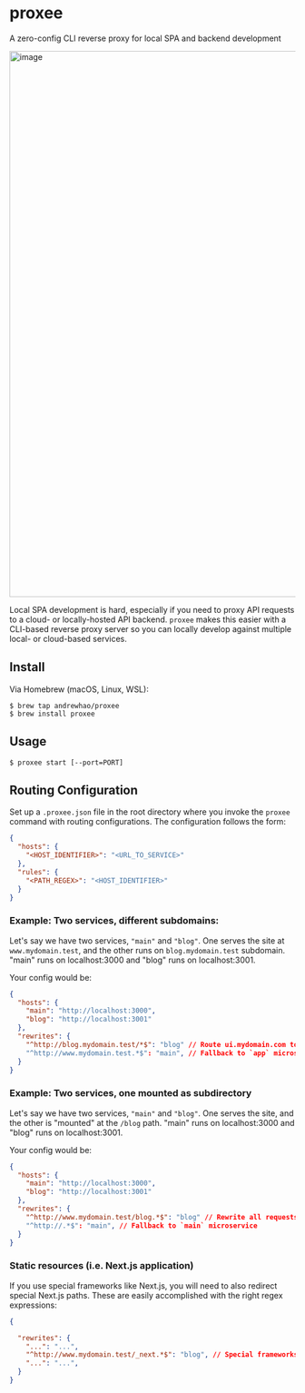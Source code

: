# proxee

A zero-config CLI reverse proxy for local SPA and backend development

<img width="962" alt="image" src="https://user-images.githubusercontent.com/222583/153681875-b6ede0b7-ab4e-464d-ab25-f5653c7e2385.png">

Local SPA development is hard, especially if you need to proxy API requests to a cloud- or locally-hosted API backend. `proxee` makes this easier with a CLI-based reverse proxy server so you can locally develop against multiple local- or cloud-based services.

## Install

Via Homebrew (macOS, Linux, WSL):

    $ brew tap andrewhao/proxee
    $ brew install proxee

## Usage

    $ proxee start [--port=PORT]

## Routing Configuration

Set up a `.proxee.json` file in the root directory where you invoke the `proxee` command with routing configurations. The configuration follows the form:

```json
{
  "hosts": {
    "<HOST_IDENTIFIER>": "<URL_TO_SERVICE>"
  },
  "rules": {
    "<PATH_REGEX>": "<HOST_IDENTIFIER>"
  }
}
```

### Example: Two services, different subdomains:

Let's say we have two services, `"main"` and `"blog"`. One serves the site at `www.mydomain.test`, and the other runs on `blog.mydomain.test` subdomain. "main" runs on localhost:3000 and "blog" runs on localhost:3001.

Your config would be:

```json
{
  "hosts": {
    "main": "http://localhost:3000",
    "blog": "http://localhost:3001"
  },
  "rewrites": {
    "^http://blog.mydomain.test/*$": "blog" // Route ui.mydomain.com to locally-running `ui` microservice
    "^http://www.mydomain.test.*$": "main", // Fallback to `app` microservice
  }
}
```

### Example: Two services, one mounted as subdirectory

Let's say we have two services, `"main"` and `"blog"`. One serves the site, and the other is "mounted" at the `/blog` path. "main" runs on localhost:3000 and "blog" runs on localhost:3001.

Your config would be:

```json
{
  "hosts": {
    "main": "http://localhost:3000",
    "blog": "http://localhost:3001"
  },
  "rewrites": {
    "^http://www.mydomain.test/blog.*$": "blog" // Rewrite all requests to the /blog directory to "blog" service
    "^http://.*$": "main", // Fallback to `main` microservice
  }
}
```

### Static resources (i.e. Next.js application)

If you use special frameworks like Next.js, you will need to also redirect special Next.js paths. These are easily accomplished with the right regex expressions:

```json
{

  "rewrites": {
    "...": "...",
    "^http://www.mydomain.test/_next.*$": "blog", // Special frameworks like Next.js also have reserved paths for fetching static data. You may want to require this if you need to route asset requests to your SPA.
    "...": "...",
  }
}
